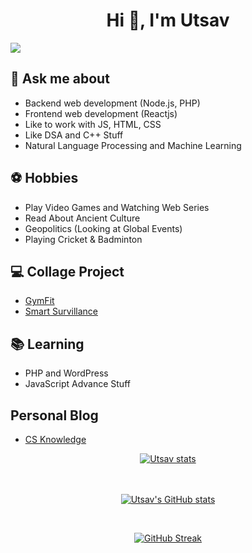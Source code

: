 <h1 align="center">Hi 👋, I'm Utsav</h1>
<!-- <h3 align="center">Seeking Freshers Role</h3> -->

![](https://komarev.com/ghpvc/?username=up1512001&label=PROFILE+VIEWS&color=orange)

## 💬 Ask me about
- Backend web development (Node.js, PHP)
- Frontend web development (Reactjs)
- Like to work with JS, HTML, CSS 
- Like DSA and C++ Stuff
- Natural Language Processing and Machine Learning

## ⚽ Hobbies
- Play Video Games and Watching Web Series  
- Read About Ancient Culture
- Geopolitics (Looking at Global Events)
- Playing Cricket & Badminton

## 💻 Collage Project
- [GymFit](https://github.com/up1512001/GymFit)
- [Smart Survillance](https://github.com/up1512001/Abnormal-Event-Detection-6th-sem-project-)

## 📚 Learning
- PHP and WordPress  
- JavaScript Advance Stuff

## Personal Blog
- [CS Knowledge](https://csblogcontent.wordpress.com/)


<div align="center" > <a href="https://github.com/marketplace/actions/label-new-pull-requests-by-firework-production-private-ltd"><img src="https://github-profile-trophy.vercel.app/?username=up1512001&row=3&column=3&theme=onedark" alt="Utsav stats" /></a> </div> <br/> <br/>
<div align="center">
  
[![Utsav's GitHub stats](https://github-readme-stats.vercel.app/api?username=up1512001&show_icons=true&theme=radical)](https://github.com/black1512/docker-repos/pkgs/container/docker-repos)
</div> <br>
<div align="center">
  
  [![GitHub Streak](https://streak-stats.demolab.com?user=up1512001&theme=radical)](https://github.com/black1512/npm-package-registery/pkgs/npm/npm-package-registery)
  
</div> <br>

